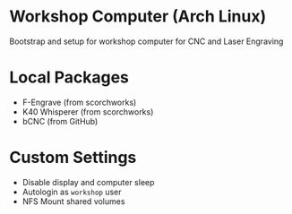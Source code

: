 # Workshop Computer (Arch Linux)

Bootstrap and setup for workshop computer for CNC and Laser Engraving

# Local Packages

- F-Engrave (from scorchworks)
- K40 Whisperer (from scorchworks)
- bCNC (from GitHub)

# Custom Settings

- Disable display and computer sleep
- Autologin as `workshop` user
- NFS Mount shared volumes
